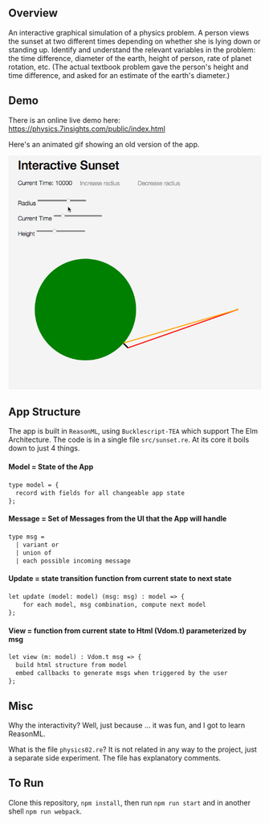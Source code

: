 ## Overview

An interactive graphical simulation of a physics problem. A person views the sunset at two different times depending on whether she is lying down or standing up. Identify and understand the relevant variables in the problem: the time difference, diameter of the earth, height of person, rate of planet rotation, etc. (The actual textbook problem gave the person's height and time difference, and asked for an estimate of the earth's diameter.)

## Demo

There is an online live demo here: https://physics.7insights.com/public/index.html

Here's an animated gif showing an old version of the app.

![recording](./recording.gif "Recording")

## App Structure

The app is built in `ReasonML`, using `Bucklescript-TEA` which support The Elm Architecture. The code is in a single file `src/sunset.re`. At its core it boils down to just 4 things.

#### Model = State of the App

```
type model = {
  record with fields for all changeable app state
};
```

#### Message = Set of Messages from the UI that the App will handle

```
type msg =
  | variant or 
  | union of 
  | each possible incoming message
```

#### Update = state transition function from current state to next state

```
let update (model: model) (msg: msg) : model => {
    for each model, msg combination, compute next model
};
```

#### View = function from current state to Html (Vdom.t) parameterized by msg

```
let view (m: model) : Vdom.t msg => {
  build html structure from model
  embed callbacks to generate msgs when triggered by the user
};
```

## Misc

Why the interactivity? Well, just because ... it was fun, and I got to learn ReasonML.

What is the file `physics02.re`? It is not related in any way to the project, just a separate side experiment. The file has explanatory comments.

## To Run

Clone this repository, `npm install`, then run `npm run start` and in another shell `npm run webpack`.